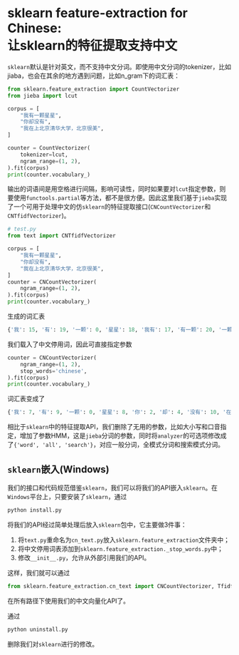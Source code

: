 # sklearn feature-extraction for Chinese:<br>让sklearn的特征提取支持中文

`sklearn`默认是针对英文，而不支持中文分词。即使用中文分词的tokenizer，比如jiaba，也会在其余的地方遇到问题，比如n_gram下的词汇表：

```python
from sklearn.feature_extraction import CountVectorizer
from jieba import lcut

corpus = [
    "我有一颗星星",
    "你却没有",
    "我在上北京清华大学，北京很美",
]

counter = CountVectorizer(
    tokenizer=lcut,
    ngram_range=(1, 2),
).fit(corpus)
print(counter.vocabulary_)
```

输出的词语间是用空格进行间隔，影响可读性，同时如果要对`lcut`指定参数，则要使用`functools.partial`等方法，都不是很方便。因此这里我们基于`jieba`实现了一个可用于处理中文的仿`sklearn`的特征提取接口(`CNCountVectorizer`和`CNTfidfVectorizer`)。

```python
# test.py
from text import CNTfidfVectorizer

corpus = [
    "我有一颗星星",
    "你却没有",
    "我在上北京清华大学，北京很美",
]
counter = CNCountVectorizer(
    ngram_range=(1, 2),
).fit(corpus)
print(counter.vocabulary_)
```

生成的词汇表

```python
{'我': 15, '有': 19, '一颗': 0, '星星': 18, '我有': 17, '有一颗': 20, '一颗星星': 1, '你': 4, '却': 9, '没有': 21, '你却': 5, '却没有': 10, '在': 11, '上': 2, '北京': 6, '清华大学': 22, '，': 25, '很': 13, '美': 24, '我在': 16, '在上': 12, '上北京': 3, '北京清华大学': 8, '清华大学，': 23, '，北京': 26, '北京很': 7, '很美': 14}
```

我们载入了中文停用词，因此可直接指定参数

```python
counter = CNCountVectorizer(
    ngram_range=(1, 2),
    stop_words='chinese',
).fit(corpus)
print(counter.vocabulary_)
```

词汇表变成了

```python
{'我': 7, '有': 9, '一颗': 0, '星星': 8, '你': 2, '却': 4, '没有': 10, '在': 5, '上': 1, '北京': 3, '清华大学': 11, '，': 13, '很': 6, '美': 12}
```

相比于`sklearn`中的特征提取API，我们删除了无用的参数，比如大小写和口音指定，增加了参数HMM，这是`jieba`分词的参数，同时将`analyzer`的可选项修改成了`{'word', 'all', 'search'}`，对应一般分词，全模式分词和搜索模式分词。

## `sklearn`嵌入(Windows)

我们的接口和代码规范借鉴`sklearn`，我们可以将我们的API嵌入`sklearn`。在`Windows`平台上，只要安装了`sklearn`，通过

```bash
python install.py
```

将我们的API经过简单处理后放入`sklearn`包中，它主要做3件事：

1. 将`text.py`重命名为`cn_text.py`放入`sklearn.feature_extraction`文件夹中；
2. 将中文停用词表添加到`sklearn.feature_extraction._stop_words.py`中；
3. 修改`__init__.py`，允许从外部引用我们的API。

这样，我们就可以通过

```python
from sklearn.feature_extraction.cn_text import CNCountVectorizer, TfidfVectorizer
```

在所有路径下使用我们的中文向量化API了。

通过

```bash
python uninstall.py
```

删除我们对`sklearn`进行的修改。
